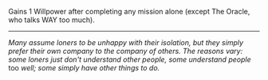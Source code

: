 Gains 1 Willpower after completing any mission alone (except The Oracle, who talks WAY too much).

---

_Many assume loners to be unhappy with their isolation, but they simply prefer their own company to the company of others. The reasons vary: some loners just don't understand other people, some understand people_ too _well; some simply have other things to do._
